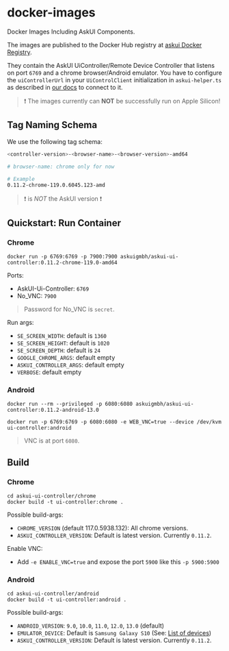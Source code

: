 # docker-images
Docker Images Including AskUI Components.

The images are published to the Docker Hub registry at [askui Docker Registry](https://hub.docker.com/repository/docker/askuigmbh/askui-ui-controller/general).

They contain the AskUI UiController/Remote Device Controller that listens on port `6769` and a chrome browser/Android emulator. You have to configure the `uiControllerUrl` in your `UiControlClient` initialization in `askui-helper.ts` as described in [our docs](https://docs.askui.com/docs/api/Configuration/askui-ui-control-client#uicontrollerurl) to connect to it.

> ❗️ The images currently can __NOT__ be successfully run on Apple Silicon!

## Tag Naming Schema
We use the following tag schema:

``` bash
<controller-version>-<browser-name>-<browser-version>-amd64

# browser-name: chrome only for now

# Example
0.11.2-chrome-119.0.6045.123-amd
```

> ❗️ <controller-version> is _NOT_ the AskUI version ❗️

## Quickstart: Run Container

### Chrome

```shell
docker run -p 6769:6769 -p 7900:7900 askuigmbh/askui-ui-controller:0.11.2-chrome-119.0-amd64
```

Ports:

* AskUI-Ui-Controller: `6769`
* No_VNC: `7900`

> Password for No_VNC is `secret`.

Run args:

* `SE_SCREEN_WIDTH`: default is `1360`
* `SE_SCREEN_HEIGHT`: default is `1020`
* `SE_SCREEN_DEPTH`: default is `24`
* `GOOGLE_CHROME_ARGS`: default empty
* `ASKUI_CONTROLLER_ARGS`: default empty
* `VERBOSE`: default empty

### Android

```shell
docker run --rm --privileged -p 6080:6080 askuigmbh/askui-ui-controller:0.11.2-android-13.0

docker run -p 6769:6769 -p 6080:6080 -e WEB_VNC=true --device /dev/kvm ui-controller:android
```

> VNC is at port `6080`.

## Build

### Chrome

```shell
cd askui-ui-controller/chrome
docker build -t ui-controller:chrome .
```

Possible build-args:

* `CHROME_VERSION` (default 117.0.5938.132): All chrome versions.
* `ASKUI_CONTROLLER_VERSION`: Default is latest version. Currently `0.11.2`.

Enable VNC:

* Add `-e ENABLE_VNC=true` and expose the port `5900` like this `-p 5900:5900`

### Android

```shell
cd askui-ui-controller/android
docker build -t ui-controller:android .
```

Possible build-args:

* `ANDROID_VERSION`: `9.0`, `10.0`, `11.0`, `12.0`, `13.0` (default)
* `EMULATOR_DEVICE`: Default is `Samsung Galaxy S10` (See: [List of devices](https://github.com/budtmo/docker-android/tree/master#list-of-devices))
* `ASKUI_CONTROLLER_VERSION`: Default is latest version. Currently `0.11.2`.
